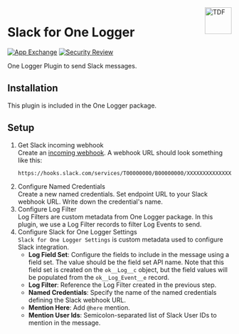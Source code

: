 <a href="https://kratapps.com/one-logger/plugins/slack-for-one-logger/">
  <img title="One Logger" alt="TDF" width="60px" height="60px" align="right"
       src="https://kratapps.com/images/one_logger_logo_200_200.png"  />
</a>

# Slack for One Logger

[![App Exchange](https://img.shields.io/badge/AppExchange-One%20Logger%20-blue?logo=salesforce)](https://appexchange.salesforce.com/appxListingDetail?listingId=a0N4V00000GV75lUAD)
[![Security Review](https://img.shields.io/badge/Security%20Review-Passed-green)](https://appexchange.salesforce.com/appxListingDetail?listingId=a0N4V00000GV75lUAD)

One Logger Plugin to send Slack messages.

## Installation

This plugin is included in the One Logger package.

## Setup

1. Get Slack incoming webhook  
   Create an [incoming webhook](https://api.slack.com/messaging/webhooks).
   A webhook URL should look something like this:
    ```text
    https://hooks.slack.com/services/T00000000/B00000000/XXXXXXXXXXXXXXXXXXXXXXXX
    ```
2. Configure Named Credentials  
   Create a new named credentials.
   Set endpoint URL to your Slack webhook URL.
   Write down the credential's name.
3. Configure Log Filter  
   Log Filters are custom metadata from One Logger package.
   In this plugin, we use a Log Filter records to filter Log Events to send.
4. Configure Slack for One Logger Settings  
   `Slack for One Logger Settings` is custom metadata used to configure Slack integration.
    - **Log Field Set**: Configure the fields to include in the message using a field set.
      The value should be the field set API name. Note that this field set is created on the `ok__Log__c` object,
      but the field values will be populated from the `ok__Log_Event__e` record.
    - **Log Filter**: Reference the Log Filter created in the previous step.
    - **Named Credentials**: Specify the name of the named credentials defining the Slack webhook URL.
    - **Mention Here**: Add `@here` mention.
    - **Mention User Ids**: Semicolon-separated list of Slack User IDs to mention in the message.
